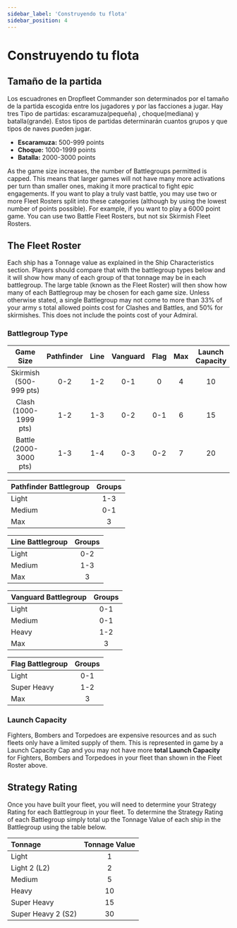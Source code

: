 ```yaml
---
sidebar_label: 'Construyendo tu flota'
sidebar_position: 4
---
```


# Construyendo tu flota

## Tamaño de la partida

Los escuadrones en Dropfleet Commander son determinados por el tamaño de la partida escogida entre los jugadores y por las facciones a jugar. Hay tres Tipo de partidas: escaramuza(pequeña) , choque(mediana) y batalla(grande). Estos tipos de partidas determinarán cuantos grupos y que tipos de naves pueden jugar. 

* **Escaramuza:** 500-999 points
* **Choque:** 1000-1999 points
* **Batalla:** 2000-3000 points

As the game size increases, the number of Battlegroups permitted is capped. This means that larger games will not have many more activations per turn than smaller ones, making it more practical to fight epic engagements. If you want to play a truly vast battle, you may use two or more Fleet Rosters split into these categories (although by using the lowest number of points possible). For example, if you want to play a 6000 point game. You can use two  Battle  Fleet Rosters, but not six  Skirmish  Fleet Rosters.

## The Fleet Roster

Each ship has a Tonnage value as explained in the Ship Characteristics section. Players should compare that with the battlegroup types below and it will show how many of each group of that tonnage may be in each battlegroup. The large table (known as the Fleet Roster) will then show how many of each Battlegroup may be chosen for each game size. Unless otherwise stated, a single Battlegroup may not come to more than 33% of your army s total allowed points cost for Clashes and Battles, and 50% for skirmishes. This does not include the points cost of your Admiral.

### Battlegroup Type

|Game Size|Pathfinder|Line|Vanguard|Flag|Max|Launch Capacity|
| :-: | :-: | :-: | :-: | :-: | :-: | :-: |
|Skirmish (500-999 pts)|0-2|1-2|0-1|0|4|10|
|Clash (1000-1999 pts)|1-2|1-3|0-2|0-1|6|15|
|Battle (2000-3000 pts)|1-3|1-4|0-3|0-2|7|20|

|Pathfinder Battlegroup|Groups|
| :- | :-: |
|Light|1-3|
|Medium|0-1|
|Max|3|

|Line Battlegroup|Groups|
| :- | :-: |
|Light|0-2|
|Medium|1-3|
|Max|3|

|Vanguard Battlegroup|Groups|
| :- | :-: |
|Light|0-1|
|Medium|0-1|
|Heavy|1-2|
|Max|3|

|Flag Battlegroup|Groups|
| :- | :-: |
|Light|0-1|
|Super Heavy|1-2|
|Max|3|

### Launch Capacity

Fighters, Bombers and Torpedoes are expensive resources and as such fleets only have a limited supply of them. This is represented in game by a Launch Capacity Cap and you may not have more **total Launch Capacity** for Fighters, Bombers and Torpedoes in your fleet than shown in the Fleet Roster above.

## Strategy Rating

Once you have built your fleet, you will need to determine your Strategy Rating for each Battlegroup in your fleet. To determine the Strategy Rating of each Battlegroup simply total up the Tonnage Value of each ship in the Battlegroup using the table below.



|Tonnage|Tonnage Value|
| :- | :-: |
|Light|1|
|Light 2 (L2)|2|
|Medium|5|
|Heavy|10|
|Super Heavy|15|
|Super Heavy 2 (S2)|30|
